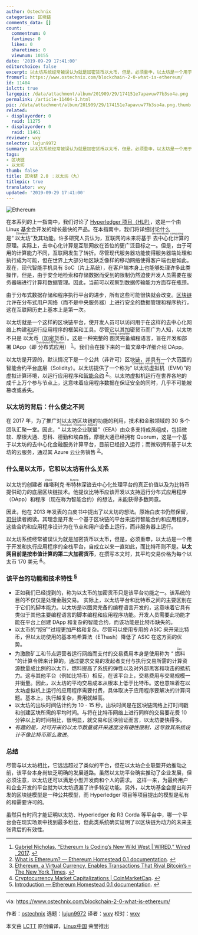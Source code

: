 ```yaml
---
author: Ostechnix
categories: 区块链
comments_data: []
count:
  commentnum: 0
  favtimes: 0
  likes: 0
  sharetimes: 0
  viewnum: 10155
date: '2019-09-29 17:41:00'
editorchoice: false
excerpt: 以太坊系统经常被误认为就是加密货币以太币，但是，必须重申，以太坊是一个用于开发和执行应用程序的全栈平台，自成立以来一直如此，而比特币则不是。
fromurl: https://www.ostechnix.com/blockchain-2-0-what-is-ethereum/
id: 11404
islctt: true
largepic: /data/attachment/album/201909/29/174151e7apavuw77b3so4a.png
permalink: /article-11404-1.html
pic: /data/attachment/album/201909/29/174151e7apavuw77b3so4a.png.thumb.jpg
related:
- displayorder: 0
  raid: 11275
- displayorder: 0
  raid: 11461
reviewer: wxy
selector: lujun9972
summary: 以太坊系统经常被误认为就是加密货币以太币，但是，必须重申，以太坊是一个用于开发和执行应用程序的全栈平台，自成立以来一直如此，而比特币则不是。
tags:
- 区块链
- 以太坊
thumb: false
title: 区块链 2.0 ：以太坊（九）
titlepic: true
translator: wxy
updated: '2019-09-29 17:41:00'
---
```


![Ethereum](/data/attachment/album/201909/29/174151e7apavuw77b3so4a.png)


在本系列的上一指南中，我们讨论了 [Hyperledger 项目（HLP）](/article-11275-1.html)，这是一个由 Linux 基金会开发的增长最快的产品。在本指南中，我们将详细讨论什么是“<ruby> 以太坊 <rt>  Ethereum </rt></ruby>”及其功能。许多研究人员认为，互联网的未来将基于<ruby> 去中心化计算 <rt>  decentralized computing </rt></ruby>的原理。实际上，去中心化计算是互联网放在首位的更广泛目标之一。但是，由于可用的计算能力不同，互联网发生了转折。尽管现代服务器功能使得服务器端处理和执行成为可能，但在世界上大部分地区缺乏像样的移动网络使得客户端也是如此。现在，现代智能手机具有 SoC（片上系统），在客户端本身上也能够处理许多此类操作，但是，由于安全地检索和存储数据而受到的限制仍然迫使开发人员需要在服务器端进行计算和数据管理。因此，当前可以观察到数据传输能力方面存在瓶颈。


由于分布式数据存储和程序执行平台的进步，所有这些可能很快就会改变。[区块链](/article-10650-1.html)允许在分布式用户网络（而不是中央服务器）上进行安全的数据管理和程序执行，这在互联网历史上基本上是第一次。


以太坊就是一个这样的区块链平台，使开发人员可以访问用于在这样的去中心化网络上构建和运行应用程序的框架和工具。尽管它以其加密货币而广为人知，以太坊不只是<ruby> 以太币 <rt>  ether </rt></ruby>（加密货币）。这是一种完整的<ruby> 图灵完备 <rt>  Turing complete </rt></ruby>编程语言，旨在开发和部署 DApp（即<ruby> 分布式应用 <rt>  Distributed APPlication </rt></ruby>） <sup id="fnref1"> <a href="#fn1" rel="footnote">  1 </a></sup>。我们会在接下来的一篇文章中详细介绍 DApp。


以太坊是开源的，默认情况下是一个公共（非许可）区块链，并具有一个大范围的智能合约平台底层（Solidity）。以太坊提供了一个称为“<ruby> 以太坊虚拟机 <rt>  Ethereum virtual machine </rt></ruby>（EVM）”的虚拟计算环境，以运行应用程序和[智能合约](/article-10956-1.html) <sup id="fnref2"> <a href="#fn2" rel="footnote">  2 </a></sup>。以太坊虚拟机运行在世界各地的成千上万个参与节点上，这意味着应用程序数据在保证安全的同时，几乎不可能被篡改或丢失。


### 以太坊的背后：什么使之不同


在 2017 年，为了推广对以太坊区块链的功能的利用，技术和金融领域的 30 多个团队汇聚一堂。因此，“<ruby> 以太坊企业联盟 <rt>  Ethereum Enterprise Alliance </rt></ruby>”（EEA）由众多支持成员组成，包括微软、摩根大通、思科、德勤和埃森哲。摩根大通已经拥有 Quorum，这是一个基于以太坊的去中心化金融服务计算平台，目前已经投入运行；而微软拥有基于以太坊的云服务，通过其 Azure 云业务销售 <sup id="fnref3"> <a href="#fn3" rel="footnote">  3 </a></sup>。


### 什么是以太币，它和以太坊有什么关系


以太坊的创建者<ruby> 维塔利克·布特林 <rt>  Vitalik Buterin </rt></ruby>深谙去中心化处理平台的真正价值以及为比特币提供动力的底层区块链技术。他提议比特币应该开发以支持运行分布式应用程序（DApp）和程序（现在称为智能合约）的想法，未能获得多数同意。


因此，他在 2013 年发表的白皮书中提出了以太坊的想法。原始白皮书仍然保留，[可供](https://github.com/ethereum/wiki/wiki/White-Paper)读者阅读。其理念是开发一个基于区块链的平台来运行智能合约和应用程序，这些合约和应用程序设计为在节点和用户设备上运行，而非服务器上运行。


以太坊系统经常被误认为就是加密货币以太币，但是，必须重申，以太坊是一个用于开发和执行应用程序的全栈平台，自成立以来一直如此，而比特币则不是。**以太网目前是按市值计算的第二大加密货币**，在撰写本文时，其平均交易价格为每个以太币 170 美元 <sup id="fnref4"> <a href="#fn4" rel="footnote">  4 </a></sup>。


### 该平台的功能和技术特性 <sup id="fnref5"> <a href="#fn5" rel="footnote">  5 </a></sup>


* 正如我们已经提到的，称为以太币的加密货币只是该平台功能之一。该系统的目的不仅仅是处理金融交易。 实际上，以太坊平台和比特币之间的主要区别在于它们的脚本能力。以太坊是以图灵完备的编程语言开发的，这意味着它具有类似于其他主要编程语言的脚本编程和应用程序功能。开发人员需要此功能才能在平台上创建 DApp 和复杂的智能合约，而该功能是比特币缺失的。
* 以太币的“挖矿”过程更加严格和复杂。尽管可以使用专用的 ASIC 来开采比特币，但以太坊使用的基本哈希算法（EThash）降低了 ASIC 在这方面的优势。
* 为激励矿工和节点运营者运行网络而支付的交易费用本身是使用称为 “<ruby> 燃料 <rt>  Gas </rt></ruby>”的计算令牌来计算的。通过要求交易的发起者支付与执行交易所需的计算资源数量成比例的以太币，燃料提高了系统的弹性以及对外部黑客和攻击的抵抗力。这与其他平台（例如比特币）相反，在该平台上，交易费用与交易规模一并衡量。因此，以太坊的平均交易成本从根本上低于比特币。这也意味着在以太坊虚拟机上运行的应用程序需要付费，具体取决于应用程序要解决的计算问题。基本上，执行越复杂，费用就越高。
* 以太坊的出块时间估计约为 10 - 15 秒。出块时间是在区块链网络上打时间戳和创建区块所需的平均时间。与将在比特币网络上进行同样的交易要花费 10 分钟以上的时间相比，很明显，就交易和区块验证而言，以太坊要快得多。
* *有趣的是，对可开采的以太币数量或开采速度没有硬性限制，这导致其系统设计不像比特币那么激进*。


### 总结


尽管与以太坊相比，它远远超过了类似的平台，但在以太坊企业联盟开始推动之前，该平台本身尚缺乏明确的发展道路。虽然以太坊平台确实推动了企业发展，但必须注意，以太坊还可以满足小型开发商和个人的需求。 这样一来，为最终用户和企业开发的平台就为以太坊遗漏了许多特定功能。另外，以太坊基金会提出和开发的区块链模型是一种公共模型，而 Hyperledger 项目等项目提出的模型是私有的和需要许可的。


虽然只有时间才能证明以太坊、Hyperledger 和 R3 Corda 等平台中，哪一个平台会在现实场景中找到最多粉丝，但此类系统确实证明了以区块链为动力的未来主张背后的有效性。




---


1. [Gabriel Nicholas, “Ethereum Is Coding’s New Wild West | WIRED,” Wired , 2017](https://www.wired.com/story/ethereum-is-codings-new-wild-west/). [↩](#fnref1)
2. [What is Ethereum? — Ethereum Homestead 0.1 documentation](http://www.ethdocs.org/en/latest/introduction/what-is-ethereum.html#ethereum-virtual-machine). [↩](#fnref2)
3. [Ethereum, a Virtual Currency, Enables Transactions That Rival Bitcoin’s – The New York Times](https://www.nytimes.com/2016/03/28/business/dealbook/ethereum-a-virtual-currency-enables-transactions-that-rival-bitcoins.html). [↩](#fnref3)
4. [Cryptocurrency Market Capitalizations | CoinMarketCap](https://coinmarketcap.com/). [↩](#fnref4)
5. [Introduction — Ethereum Homestead 0.1 documentation](http://www.ethdocs.org/en/latest/introduction/index.html). [↩](#fnref5)




---


via: <https://www.ostechnix.com/blockchain-2-0-what-is-ethereum/>


作者：[ostechnix](https://www.ostechnix.com/author/editor/) 选题：[lujun9972](https://github.com/lujun9972) 译者：[wxy](https://github.com/wxy) 校对：[wxy](https://github.com/wxy)


本文由 [LCTT](https://github.com/LCTT/TranslateProject) 原创编译，[Linux中国](https://linux.cn/) 荣誉推出